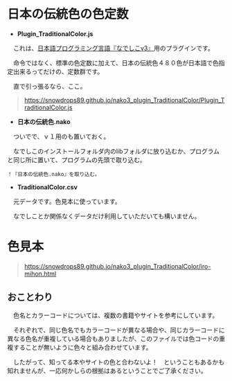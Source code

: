 # 日本の伝統色の色定数
- **Plugin_TraditionalColor.js**

　これは、[日本語プログラミング言語『なでしこv3』](https://nadesi.com/top/)用のプラグインです。
 
　命令ではなく、標準の色定数に加えて、日本の伝統色４８０色が日本語で色指定出来るってだけの、定数群です。

　直で引っ張るなら、ここ。

> https://snowdrops89.github.io/nako3_plugin_TraditionalColor/Plugin_TraditionalColor.js
 
- **日本の伝統色.nako**

　ついでで、ｖ１用のも置いておく。

　なでしこのインストールフォルダ内のlibフォルダに放り込むか、プログラムと同じ所に置いて、プログラムの先頭で取り込む。

```
！『日本の伝統色.nako』を取り込む。
```

- **TraditionalColor.csv**

　元データです。色見本に使っています。

　なでしことか関係なくデータだけ利用していただいても構いません。 

# 色見本
> https://snowdrops89.github.io/nako3_plugin_TraditionalColor/iro-mihon.html
 
## おことわり
　色名とカラーコードについては、複数の書籍やサイトを参考にしています。
 
　それぞれで、同じ色名でもカラーコードが異なる場合や、同じカラーコードに異なる色名が重複している場合もありましたが、このファイルでは色コードの重複することが無いように色々と組み合わせています。
 
　したがって、知ってる本やサイトの色と合わないよ！　ということもあるかも知れませんが、一応何かしらの根拠はあるということでご了承ください。
